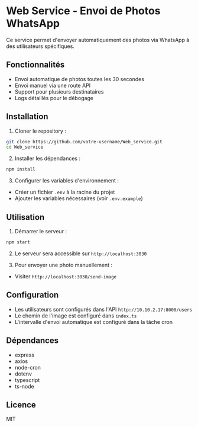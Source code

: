 # Web Service - Envoi de Photos WhatsApp

Ce service permet d'envoyer automatiquement des photos via WhatsApp à des utilisateurs spécifiques.

## Fonctionnalités

- Envoi automatique de photos toutes les 30 secondes
- Envoi manuel via une route API
- Support pour plusieurs destinataires
- Logs détaillés pour le débogage

## Installation

1. Cloner le repository :
```bash
git clone https://github.com/votre-username/Web_service.git
cd Web_service
```

2. Installer les dépendances :
```bash
npm install
```

3. Configurer les variables d'environnement :
- Créer un fichier `.env` à la racine du projet
- Ajouter les variables nécessaires (voir `.env.example`)

## Utilisation

1. Démarrer le serveur :
```bash
npm start
```

2. Le serveur sera accessible sur `http://localhost:3030`

3. Pour envoyer une photo manuellement :
- Visiter `http://localhost:3030/send-image`

## Configuration

- Les utilisateurs sont configurés dans l'API `http://10.10.2.17:8000/users`
- Le chemin de l'image est configuré dans `index.ts`
- L'intervalle d'envoi automatique est configuré dans la tâche cron

## Dépendances

- express
- axios
- node-cron
- dotenv
- typescript
- ts-node

## Licence

MIT 